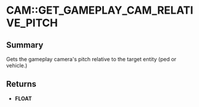 # CAM::GET_GAMEPLAY_CAM_RELATIVE_PITCH

## Summary
Gets the gameplay camera's pitch relative to the target entity (ped or vehicle.)

## Returns
* **FLOAT**